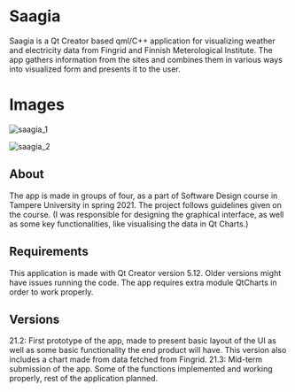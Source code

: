 # Saagia

Saagia is a Qt Creator based qml/C++ application for visualizing weather and electricity data from Fingrid and Finnish Meterological Institute. The app gathers information from the sites and combines them in various ways into visualized form and presents it to the user.

# Images

![saagia_1](https://user-images.githubusercontent.com/49073599/211872661-386c163d-ec95-4482-8303-89d8191673db.png)

![saagia_2](https://user-images.githubusercontent.com/49073599/211872700-6d8b9083-8413-4bd9-827b-fea101f127f4.png)

## About

The app is made in groups of four, as a part of Software Design course in Tampere University in spring 2021. The project follows guidelines given on the course. (I was responsible for designing the graphical interface, as well as some key functionalities, like visualising the data in Qt Charts.)

## Requirements

This application is made with Qt Creator version 5.12. Older versions might have issues running the code. The app requires extra module QtCharts in order to work properly.

## Versions
21.2: First prototype of the app, made to present basic layout of the UI as well as some basic functionality the end product will have. This version also includes a chart made from data fetched from Fingrid.
21.3: Mid-term submission of the app. Some of the functions implemented and working properly, rest of the application planned.
 
